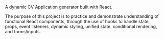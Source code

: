 A dynamic CV Application generator built with React. 

The purpose of this project is to practice and demonstrate understanding of functional React components, through the use of hooks to handle state, props, event listeners, dynamic styling, unified state, conditional rendering, and forms/inputs.